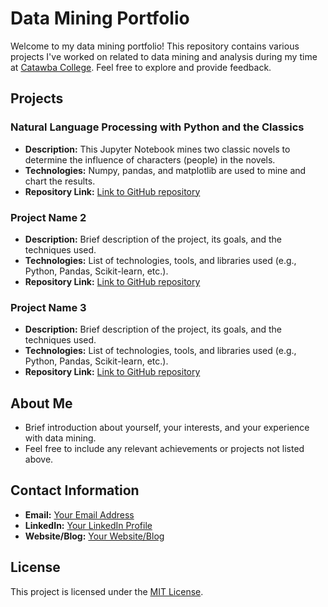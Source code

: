 # Data Mining Portfolio

Welcome to my data mining portfolio! This repository contains various projects I've worked on related to data mining and analysis during my time at <a href="http://www.catawba.edu">Catawba College</a>. Feel free to explore and provide feedback.

## Projects

### Natural Language Processing with Python and the Classics
- **Description:** This Jupyter Notebook mines two classic novels to determine the influence of characters (people) in the novels.
- **Technologies:** Numpy, pandas, and matplotlib are used to mine and chart the results. 
- **Repository Link:** [Link to GitHub repository](#)

### Project Name 2
- **Description:** Brief description of the project, its goals, and the techniques used.
- **Technologies:** List of technologies, tools, and libraries used (e.g., Python, Pandas, Scikit-learn, etc.).
- **Repository Link:** [Link to GitHub repository](#)

### Project Name 3
- **Description:** Brief description of the project, its goals, and the techniques used.
- **Technologies:** List of technologies, tools, and libraries used (e.g., Python, Pandas, Scikit-learn, etc.).
- **Repository Link:** [Link to GitHub repository](#)

## About Me
- Brief introduction about yourself, your interests, and your experience with data mining.
- Feel free to include any relevant achievements or projects not listed above.

## Contact Information
- **Email:** [Your Email Address](mailto:youremail@example.com)
- **LinkedIn:** [Your LinkedIn Profile](https://www.linkedin.com/in/yourprofile)
- **Website/Blog:** [Your Website/Blog](https://yourwebsite.com)

## License
This project is licensed under the [MIT License](LICENSE).
